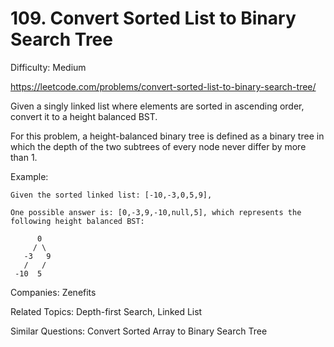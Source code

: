 # 109. Convert Sorted List to Binary Search Tree

Difficulty: Medium

https://leetcode.com/problems/convert-sorted-list-to-binary-search-tree/

Given a singly linked list where elements are sorted in ascending order, convert it to a height balanced BST.

For this problem, a height-balanced binary tree is defined as a binary tree in which the depth of the two subtrees of every node never differ by more than 1.

Example:
```
Given the sorted linked list: [-10,-3,0,5,9],

One possible answer is: [0,-3,9,-10,null,5], which represents the following height balanced BST:

      0
     / \
   -3   9
   /   /
 -10  5
```

Companies: Zenefits

Related Topics: Depth-first Search, Linked List

Similar Questions: Convert Sorted Array to Binary Search Tree
